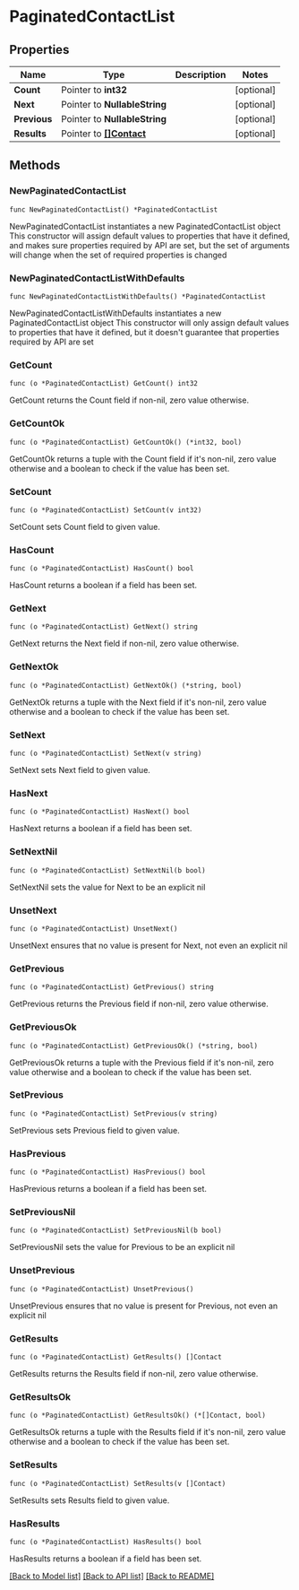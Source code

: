 # PaginatedContactList

## Properties

Name | Type | Description | Notes
------------ | ------------- | ------------- | -------------
**Count** | Pointer to **int32** |  | [optional] 
**Next** | Pointer to **NullableString** |  | [optional] 
**Previous** | Pointer to **NullableString** |  | [optional] 
**Results** | Pointer to [**[]Contact**](Contact.md) |  | [optional] 

## Methods

### NewPaginatedContactList

`func NewPaginatedContactList() *PaginatedContactList`

NewPaginatedContactList instantiates a new PaginatedContactList object
This constructor will assign default values to properties that have it defined,
and makes sure properties required by API are set, but the set of arguments
will change when the set of required properties is changed

### NewPaginatedContactListWithDefaults

`func NewPaginatedContactListWithDefaults() *PaginatedContactList`

NewPaginatedContactListWithDefaults instantiates a new PaginatedContactList object
This constructor will only assign default values to properties that have it defined,
but it doesn't guarantee that properties required by API are set

### GetCount

`func (o *PaginatedContactList) GetCount() int32`

GetCount returns the Count field if non-nil, zero value otherwise.

### GetCountOk

`func (o *PaginatedContactList) GetCountOk() (*int32, bool)`

GetCountOk returns a tuple with the Count field if it's non-nil, zero value otherwise
and a boolean to check if the value has been set.

### SetCount

`func (o *PaginatedContactList) SetCount(v int32)`

SetCount sets Count field to given value.

### HasCount

`func (o *PaginatedContactList) HasCount() bool`

HasCount returns a boolean if a field has been set.

### GetNext

`func (o *PaginatedContactList) GetNext() string`

GetNext returns the Next field if non-nil, zero value otherwise.

### GetNextOk

`func (o *PaginatedContactList) GetNextOk() (*string, bool)`

GetNextOk returns a tuple with the Next field if it's non-nil, zero value otherwise
and a boolean to check if the value has been set.

### SetNext

`func (o *PaginatedContactList) SetNext(v string)`

SetNext sets Next field to given value.

### HasNext

`func (o *PaginatedContactList) HasNext() bool`

HasNext returns a boolean if a field has been set.

### SetNextNil

`func (o *PaginatedContactList) SetNextNil(b bool)`

 SetNextNil sets the value for Next to be an explicit nil

### UnsetNext
`func (o *PaginatedContactList) UnsetNext()`

UnsetNext ensures that no value is present for Next, not even an explicit nil
### GetPrevious

`func (o *PaginatedContactList) GetPrevious() string`

GetPrevious returns the Previous field if non-nil, zero value otherwise.

### GetPreviousOk

`func (o *PaginatedContactList) GetPreviousOk() (*string, bool)`

GetPreviousOk returns a tuple with the Previous field if it's non-nil, zero value otherwise
and a boolean to check if the value has been set.

### SetPrevious

`func (o *PaginatedContactList) SetPrevious(v string)`

SetPrevious sets Previous field to given value.

### HasPrevious

`func (o *PaginatedContactList) HasPrevious() bool`

HasPrevious returns a boolean if a field has been set.

### SetPreviousNil

`func (o *PaginatedContactList) SetPreviousNil(b bool)`

 SetPreviousNil sets the value for Previous to be an explicit nil

### UnsetPrevious
`func (o *PaginatedContactList) UnsetPrevious()`

UnsetPrevious ensures that no value is present for Previous, not even an explicit nil
### GetResults

`func (o *PaginatedContactList) GetResults() []Contact`

GetResults returns the Results field if non-nil, zero value otherwise.

### GetResultsOk

`func (o *PaginatedContactList) GetResultsOk() (*[]Contact, bool)`

GetResultsOk returns a tuple with the Results field if it's non-nil, zero value otherwise
and a boolean to check if the value has been set.

### SetResults

`func (o *PaginatedContactList) SetResults(v []Contact)`

SetResults sets Results field to given value.

### HasResults

`func (o *PaginatedContactList) HasResults() bool`

HasResults returns a boolean if a field has been set.


[[Back to Model list]](../README.md#documentation-for-models) [[Back to API list]](../README.md#documentation-for-api-endpoints) [[Back to README]](../README.md)


